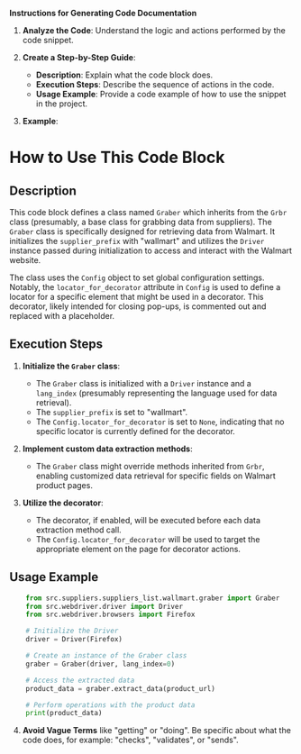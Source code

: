 **Instructions for Generating Code Documentation**

1. **Analyze the Code**: Understand the logic and actions performed by the code snippet.

2. **Create a Step-by-Step Guide**:
    - **Description**: Explain what the code block does.
    - **Execution Steps**: Describe the sequence of actions in the code.
    - **Usage Example**: Provide a code example of how to use the snippet in the project.

3. **Example**:

How to Use This Code Block
=========================================================================================

Description
-------------------------
This code block defines a class named `Graber` which inherits from the `Grbr` class (presumably, a base class for grabbing data from suppliers). The `Graber` class is specifically designed for retrieving data from Walmart. It initializes the `supplier_prefix` with "wallmart" and utilizes the `Driver` instance passed during initialization to access and interact with the Walmart website.

The class uses the `Config` object to set global configuration settings. Notably, the `locator_for_decorator` attribute in `Config` is used to define a locator for a specific element that might be used in a decorator. This decorator, likely intended for closing pop-ups, is commented out and replaced with a placeholder.

Execution Steps
-------------------------
1. **Initialize the `Graber` class**:
   - The `Graber` class is initialized with a `Driver` instance and a `lang_index` (presumably representing the language used for data retrieval).
   - The `supplier_prefix` is set to "wallmart".
   - The `Config.locator_for_decorator` is set to `None`, indicating that no specific locator is currently defined for the decorator.

2. **Implement custom data extraction methods**:
   - The `Graber` class might override methods inherited from `Grbr`, enabling customized data retrieval for specific fields on Walmart product pages.

3. **Utilize the decorator**:
   - The decorator, if enabled, will be executed before each data extraction method call.
   - The `Config.locator_for_decorator` will be used to target the appropriate element on the page for decorator actions.

Usage Example
-------------------------

```python
    from src.suppliers.suppliers_list.wallmart.graber import Graber
    from src.webdriver.driver import Driver
    from src.webdriver.browsers import Firefox

    # Initialize the Driver
    driver = Driver(Firefox)

    # Create an instance of the Graber class
    graber = Graber(driver, lang_index=0)

    # Access the extracted data
    product_data = graber.extract_data(product_url) 

    # Perform operations with the product data
    print(product_data) 
```

4. **Avoid Vague Terms** like "getting" or "doing". Be specific about what the code does, for example: "checks", "validates", or "sends".